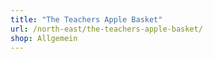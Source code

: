 ```yaml
---
title: "The Teachers Apple Basket"
url: /north-east/the-teachers-apple-basket/
shop: Allgemein
---
```

